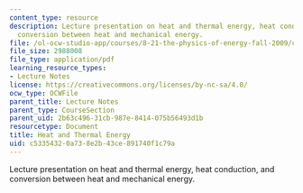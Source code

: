 ```yaml
---
content_type: resource
description: Lecture presentation on heat and thermal energy, heat conduction, and
  conversion between heat and mechanical energy.
file: /ol-ocw-studio-app/courses/8-21-the-physics-of-energy-fall-2009/c53354320a738e2b43ce891740f1c79a_MIT8_21s09_lec04.pdf
file_size: 2988008
file_type: application/pdf
learning_resource_types:
- Lecture Notes
license: https://creativecommons.org/licenses/by-nc-sa/4.0/
ocw_type: OCWFile
parent_title: Lecture Notes
parent_type: CourseSection
parent_uid: 2b63c496-31cb-987e-8414-075b56493d1b
resourcetype: Document
title: Heat and Thermal Energy
uid: c5335432-0a73-8e2b-43ce-891740f1c79a
---
```

Lecture presentation on heat and thermal energy, heat conduction, and conversion between heat and mechanical energy.